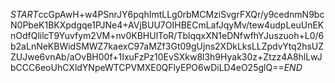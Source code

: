 $START$ccGpAwH+w4PSnrJY6pqhImtLLg0rbMCMziSvgrFXQr/y9cednmN9bcN0PbeK1BKXpdgqe1PJNe4+AVjBUU7OIHBECmLafJqyMv/tew4udpLeuUnEKnOdfQlilcT9Yuvfym2VM+nv0KBHUlToR/TblqqxXN1eDNfwfhYJuszuoh+L0/6b2aLnNeKBWidSMWZ7kaexC97aMZf3Gt09gUjns2XDkLksLLZpdvYtq2hsUZZUJwe6vnAb/aOvBH00f+1IxuFzPz10EvSXkw8l3h9Hyak30z+Ztzz4A8hlLwJbCCC6eoUhCXldYNpeWTCPVMXE0QFlyEPO6wDiLD4eO25glQ==$END$